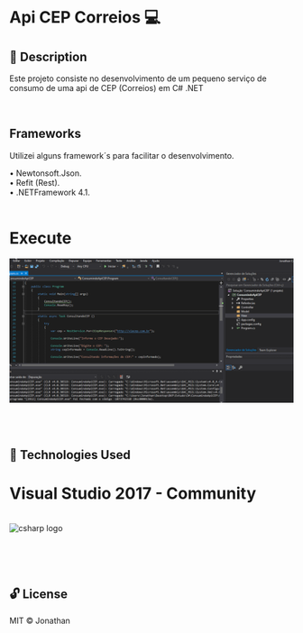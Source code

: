 # Api CEP Correios 💻

## 📝 Description 

Este projeto consiste no desenvolvimento de um pequeno serviço de consumo de uma api de CEP (Correios) em C# .NET

<br>

## Frameworks

Utilizei alguns framework´s para facilitar o desenvolvimento.

 • Newtonsoft.Json. <br>
 • Refit (Rest). <br>
 • .NETFramework 4.1.<br>
<br>

# Execute

![Screenshot](executadoApiCEP.gif)


<br><br>
## 🚀 Technologies Used 

# Visual Studio 2017 - Community 
<br>

<img alt="csharp logo" title="csharp logo"   src="https://user-images.githubusercontent.com/47280551/89092132-6a8da400-d385-11ea-9884-89b88d890c81.png"  width="20%">

<br><br><br>

## 🔓 License 
MIT ©  Jonathan

